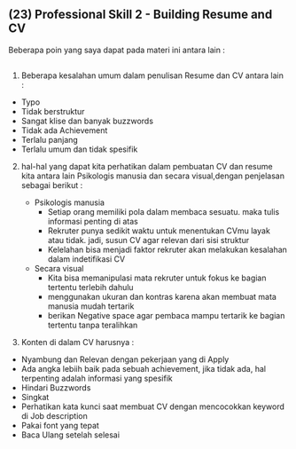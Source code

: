## (23) Professional Skill 2 - Building Resume and CV

Beberapa poin yang saya dapat pada materi ini antara lain : 

##

1. Beberapa kesalahan umum dalam penulisan Resume dan CV antara lain :
- Typo
- Tidak berstruktur
- Sangat klise dan banyak buzzwords
- Tidak ada Achievement
- Terlalu panjang
- Terlalu umum dan tidak spesifik


2. hal-hal yang dapat kita perhatikan dalam pembuatan CV dan resume kita antara lain Psikologis manusia dan secara visual,dengan penjelasan sebagai berikut :
    * Psikologis manusia
        - Setiap orang memiliki pola dalam membaca sesuatu. maka tulis informasi penting di atas
        - Rekruter punya  sedikit waktu untuk menentukan CVmu layak atau tidak. jadi, susun CV agar relevan dari sisi struktur
        - Kelelahan bisa menjadi faktor rekruter akan melakukan kesalahan dalam indetifikasi CV
    * Secara visual
        - Kita bisa  memanipulasi mata rekruter untuk fokus ke bagian tertentu terlebih dahulu 
        - menggunakan ukuran dan kontras karena akan membuat mata manusia mudah tertarik
        - berikan Negative space agar pembaca mampu tertarik ke bagian tertentu tanpa teralihkan

3. Konten di dalam CV harusnya :
- Nyambung dan Relevan dengan pekerjaan yang di Apply
- Ada angka lebiih baik pada sebuah achievement, jika tidak ada, hal terpenting adalah informasi yang spesifik
- Hindari Buzzwords
- Singkat 
- Perhatikan kata kunci saat membuat CV dengan mencocokkan keyword di Job description
- Pakai font yang tepat
- Baca Ulang setelah selesai